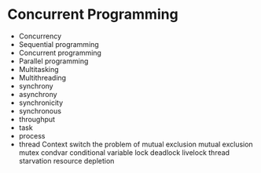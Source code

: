 # Concurrent Programming


- Concurrency
- Sequential programming
- Concurrent programming
- Parallel programming
- Multitasking
- Multithreading
- synchrony
- asynchrony
- synchronicity
- synchronous
- throughput
- task
- process
- thread
Context switch
the problem of mutual exclusion
mutual exclusion
mutex
condvar
conditional variable
lock
deadlock
livelock
thread starvation
resource depletion
